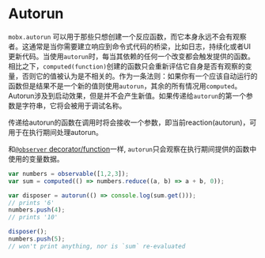 # Autorun

`mobx.autorun` 可以用于那些只想创建一个反应函数，而它本身永远不会有观察者。这通常是当你需要建立响应到命令式代码的桥梁，比如日志，持续化或者UI更新代码。当使用`autorun`时，每当其依赖的任何一个改变都会触发提供的函数。相比之下，`computed(function)`创建的函数只会重新评估它自身是否有观察的变量，否则它的值被认为是不相关的。作为一条法则：如果你有一个应该自动运行的函数但是结果不是一个新的值则使用`autorun`，其余的所有情况用`computed`。Autorun涉及到启动效果，但是并不会产生新值。如果传递给`autorun`的第一个参数是字符串，它将会被用于调试名称。

传递给autorun的函数在调用时将会接收一个参数，即当前reaction(autorun)，可用于在执行期间处理autorun。

和[`@observer` decorator/function](./observer-component.md)一样, `autorun`只会观察在执行期间提供的函数中使用的变量数据。

```javascript
var numbers = observable([1,2,3]);
var sum = computed(() => numbers.reduce((a, b) => a + b, 0));

var disposer = autorun(() => console.log(sum.get()));
// prints '6'
numbers.push(4);
// prints '10'

disposer();
numbers.push(5);
// won't print anything, nor is `sum` re-evaluated
```
